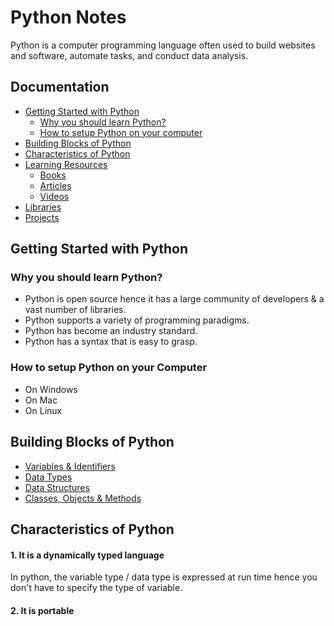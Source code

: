 # Python Notes
Python is a computer programming language often used to build websites and software, automate tasks, and conduct data analysis.

## Documentation
- [Getting Started with Python](#get-started)
    - [Why you should learn Python?](#why-python)
    - [How to setup Python on your computer](#setup)
- [Building Blocks of Python](#building-blocks)
- [Characteristics of Python](https://linktodocumentation)
- [Learning Resources](https://linktodocumentation)
  - [Books](https://linktodocumentation)
  - [Articles](https://linktodocumentation)
  - [Videos](https://linktodocumentation)
- [Libraries](https://linktodocumentation)
- [Projects](https://linktodocumentation)

<h2 id="get-started">Getting Started with Python</h2>

<h3 id="why-python">Why you should learn Python?</h3>

- Python is open source hence it has a large community of developers & a vast number of libraries.
- Python supports a variety of programming paradigms.
- Python has become an industry standard.
- Python has a syntax that is easy to grasp.



<h3 id="setup">How to setup Python on your Computer</h3>

- On Windows
- On Mac
- On Linux

<h2 id="building-blocks">Building Blocks of Python</h2>

- [Variables & Identifiers](https://github.com/iamuendo/Python-Notes/tree/main/1.Variables-and-identifiers)
- [Data Types](https://linktodocumentation)
- [Data Structures](https://linktodocumentation)
- [Classes, Objects & Methods](https://linktodocumentation)

<h2 id="characteristics">Characteristics of Python</h2>

#### 1. It is a dynamically typed language
In python, the variable type / data type is expressed at run time hence you don't have to specify the type of variable.

#### 2. It is portable
